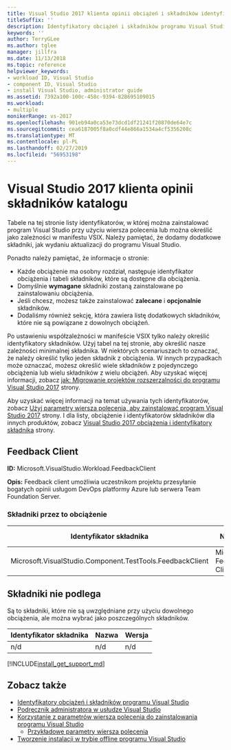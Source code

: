 ```yaml
---
title: Visual Studio 2017 klienta opinii obciążeń i składników identyfikatorów
titleSuffix: ''
description: Identyfikatory obciążeń i składników programu Visual Studio umożliwiają przesyłanie bogatych opinii dotyczących usługom DevOps platformy Azure lub serwera Team Foundation Server
keywords: ''
author: TerryGLee
ms.author: tglee
manager: jillfra
ms.date: 11/13/2018
ms.topic: reference
helpviewer_keywords:
- workload ID, Visual Studio
- component ID, Visual Studio
- install Visual Studio, administrator guide
ms.assetid: 7392a100-100c-458c-9394-828695109015
ms.workload:
- multiple
monikerRange: vs-2017
ms.openlocfilehash: 901eb94a0ca53e73dcd1df21241f20870de64e7c
ms.sourcegitcommit: cea6187005f8a0cdf44e866a1534a4cf5356208c
ms.translationtype: MT
ms.contentlocale: pl-PL
ms.lasthandoff: 02/27/2019
ms.locfileid: "56953198"
---
```

# <a name="visual-studio-feedback-client-2017-component-directory"></a>Visual Studio 2017 klienta opinii składników katalogu

Tabele na tej stronie listy identyfikatorów, w której można zainstalować program Visual Studio przy użyciu wiersza polecenia lub można określić jako zależności w manifestu VSIX. Należy pamiętać, że dodamy dodatkowe składniki, jak wydaniu aktualizacji do programu Visual Studio.

Ponadto należy pamiętać, że informacje o stronie:

* Każde obciążenie ma osobny rozdział, następuje identyfikator obciążenia i tabeli składników, które są dostępne dla obciążenia.
* Domyślnie **wymagane** składniki zostaną zainstalowane po zainstalowaniu obciążenia.
* Jeśli chcesz, możesz także zainstalować **zalecane** i **opcjonalnie** składników.
* Dodaliśmy również sekcję, która zawiera listę dodatkowych składników, które nie są powiązane z dowolnych obciążeń.

Po ustawieniu współzależności w manifeście VSIX tylko należy określić identyfikatory składników. Użyj tabel na tej stronie, aby określić nasze zależności minimalnej składnika. W niektórych scenariuszach to oznaczać, że należy określić tylko jeden składnik z obciążenia. W innych przypadkach może oznaczać, możesz określić wiele składników z pojedynczego obciążenia lub wielu składników z wielu obciążeń. Aby uzyskać więcej informacji, zobacz [jak: Migrowanie projektów rozszerzalności do programu Visual Studio 2017](../extensibility/how-to-migrate-extensibility-projects-to-visual-studio-2017.md) strony.

Aby uzyskać więcej informacji na temat używania tych identyfikatorów, zobacz [Użyj parametry wiersza polecenia, aby zainstalować program Visual Studio 2017](use-command-line-parameters-to-install-visual-studio.md) strony. I dla listy, obciążenie i identyfikatorów składników dla innych produktów, zobacz [Visual Studio 2017 obciążenia i identyfikatory składnika](workload-and-component-ids.md) strony.

## <a name="feedback-client"></a>Feedback Client

**ID:** Microsoft.VisualStudio.Workload.FeedbackClient

**Opis:** Feedback client umożliwia uczestnikom projektu przesyłanie bogatych opinii usługom DevOps platformy Azure lub serwera Team Foundation Server.

### <a name="components-included-by-this-workload"></a>Składniki przez to obciążenie

Identyfikator składnika | Nazwa | Wersja | Typ zależności
--- | --- | --- | ---
Microsoft.VisualStudio.Component.TestTools.FeedbackClient | Microsoft Feedback Client | 15.6.27406.0 | Wymagane

## <a name="unaffiliated-components"></a>Składniki nie podlega

Są to składniki, które nie są uwzględniane przy użyciu dowolnego obciążenia, ale można wybrać jako poszczególnych składników.

Identyfikator składnika | Nazwa | Wersja
--- | --- | ---
n/d | n/d | n/d

[!INCLUDE[install_get_support_md](includes/install_get_support_md.md)]

## <a name="see-also"></a>Zobacz także

* [Identyfikatory obciążeń i składników programu Visual Studio](workload-and-component-ids.md)
* [Podręcznik administratora w usłudze Visual Studio](visual-studio-administrator-guide.md)
* [Korzystanie z parametrów wiersza polecenia do zainstalowania programu Visual Studio](use-command-line-parameters-to-install-visual-studio.md)
  * [Przykładowe parametry wiersza polecenia](command-line-parameter-examples.md)
* [Tworzenie instalacji w trybie offline programu Visual Studio](create-an-offline-installation-of-visual-studio.md)
